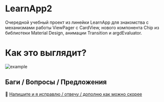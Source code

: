 # LearnApp2
Очередной учебный проект из линейки LearnApp для знакомства c механизмами работы ViewPager c CardView, нового компонента Chip из библиотеки Material Design, анимации Transition и argdEvaluator. 
# Как это выглядит?
![example](https://github.com/developer-kaczmarek/LearnApp2/blob/master/example.gif)
## Баги / Вопросы /  Предложения
📧 [Напишите и я исправлю / отвечу / дополню как можно скорее](mailto:developer.kaczmarek@yandex.ru)
